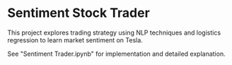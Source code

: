 # Sentiment Stock Trader
This project explores trading strategy using NLP techniques and logistics regression to learn market sentiment on Tesla.

See "Sentiment Trader.ipynb" for implementation and detailed explanation.